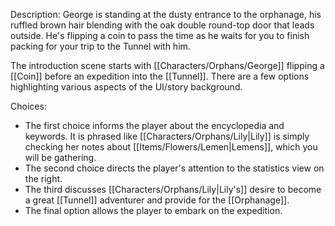 Description: George is standing at the dusty entrance to the orphanage, his ruffled brown hair blending with the oak double round-top door that leads outside. He's flipping a coin to pass the time as he waits for you to finish packing for your trip to the Tunnel with him.

The introduction scene starts with [[Characters/Orphans/George]] flipping a [[Coin]] before an expedition into the [[Tunnel]]. There are a few options highlighting various aspects of the UI/story background.

Choices:
- The first choice informs the player about the encyclopedia and keywords. It is phrased like [[Characters/Orphans/Lily|Lily]] is simply checking her notes about [[Items/Flowers/Lemen|Lemens]], which you will be gathering.
- The second choice directs the player's attention to the statistics view on the right.
- The third discusses [[Characters/Orphans/Lily|Lily's]] desire to become a great [[Tunnel]] adventurer and provide for the [[Orphanage]].
- The final option allows the player to embark on the expedition.